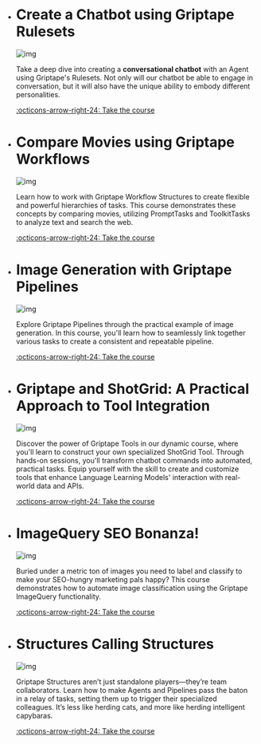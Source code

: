 
<div class="grid grid-wide cards" markdown>

-   # Create a Chatbot using Griptape Rulesets

    ![img](courses/chatbot-rulesets/assets/img/call.png)
    
    Take a deep dive into creating a **conversational chatbot** with an Agent using Griptape's Rulesets. Not only will our chatbot be able to engage in conversation, but it will also have the unique ability to embody different personalities.
    
    [:octicons-arrow-right-24: Take the course](courses/chatbot-rulesets/index.md)

-   # Compare Movies using Griptape Workflows

    ![img](courses/compare-movies-workflow/assets/img/flowchart.png)
    
    Learn how to work with Griptape Workflow Structures to create flexible and powerful hierarchies of tasks. This course demonstrates these concepts by comparing movies, utilizing PromptTasks and ToolkitTasks to analyze text and search the web.
    
    [:octicons-arrow-right-24: Take the course](courses/compare-movies-workflow/index.md)

-   # Image Generation with Griptape Pipelines

    ![img](courses/create-image-pipeline/assets/img/pipeline-guy.png)
    
    Explore Griptape Pipelines through the practical example of image generation. In this course, you'll learn how to seamlessly link together various tasks to create a consistent and repeatable pipeline.
    
    [:octicons-arrow-right-24: Take the course](courses/create-image-pipeline/index.md)

-   # Griptape and ShotGrid: A Practical Approach to Tool Integration

    ![img](courses/shotgrid-tool/assets/img/shotgrid_person.png)
    
    Discover the power of Griptape Tools in our dynamic course, where you'll learn to construct your own specialized ShotGrid Tool. Through hands-on sessions, you'll transform chatbot commands into automated, practical tasks. Equip yourself with the skill to create and customize tools that enhance Language Learning Models' interaction with real-world data and APIs.
    
    [:octicons-arrow-right-24: Take the course](courses/shotgrid-tool/index.md)

-   # ImageQuery SEO Bonanza!

    ![img](courses/image-query/assets/image-query-title.webp)
    
    Buried under a metric ton of images you need to label and classify to make your SEO-hungry marketing pals happy? This course demonstrates how to automate image classification using the Griptape ImageQuery functionality.
    
    [:octicons-arrow-right-24: Take the course](courses/image-query/index.md)

-   # Structures Calling Structures

    ![img](courses/structures-calling-structures/assets/capybara.webp)
    
    Griptape Structures aren’t just standalone players—they’re team collaborators. Learn how to make Agents and Pipelines pass the baton in a relay of tasks, setting them up to trigger their specialized colleagues. It’s less like herding cats, and more like herding intelligent capybaras.
    
    [:octicons-arrow-right-24: Take the course](courses/structures-calling-structures/index.md)

</div>
